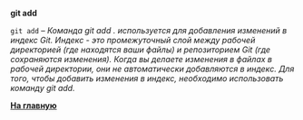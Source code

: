 **git add**


`git add` – *Команда git add . используется для добавления изменений в индекс Git. Индекс - это промежуточный слой между рабочей директорией (где находятся ваши файлы) и репозиторием Git (где сохраняются изменения). Когда вы делаете изменения в файлах в рабочей директории, они не автоматически добавляются в индекс. Для того, чтобы добавить изменения в индекс, необходимо использовать команду git add.*






**[На главную](../readme.md)**